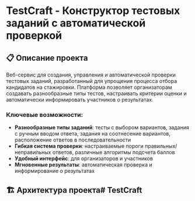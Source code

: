 # TestCraft - Конструктор тестовых заданий с автоматической проверкой
## 📋 Описание проекта
Веб-сервис для создания, управления и автоматической проверки тестовых заданий, разработанный для упрощения процесса отбора кандидатов на стажировки. Платформа позволяет организаторам создавать разнообразные типы тестов, настраивать критерии оценки и автоматически информировать участников о результатах.
### Ключевые возможности:
- **Разнообразные типы заданий**: тесты с выбором вариантов, задания с ручным вводом ответа, задания на соотнесение вариантов, расположение ответов в последовательности
- **Гибкая система проверки**: настраиваемые пороги правильных/неправильных ответов, различные алгоритмы подсчета баллов
- **Удобный интерфейс**: для организаторов и участников
- **Мгновенные результаты**: автоматическая проверка и информирование о результатах
## 🏗️ Архитектура проекта# TestCraft
